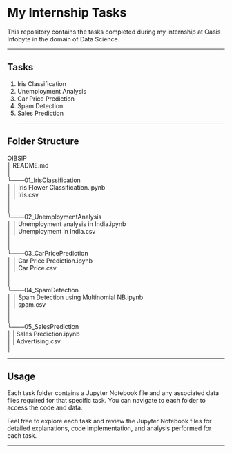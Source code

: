 # My Internship Tasks

This repository contains the tasks completed during my internship at Oasis Infobyte in the domain of Data Science.<br><hr>

## Tasks

1. Iris Classification<br>
2. Unemployment Analysis<br>
3. Car Price Prediction<br>
4. Spam Detection<br>
5. Sales Prediction<br><hr>

## Folder Structure

OIBSIP<br>
│ README.md<br>
│<br>
└───01_IrisClassification<br>
│ │ Iris Flower Classification.ipynb<br>
│ │ Iris.csv<br>
│ <br>
│<br>
└───02_UnemploymentAnalysis<br>
│ │ Unemployment analysis in India.ipynb<br>
│ │ Unemployment in India.csv<br>
│ <br>
│<br>
└───03_CarPricePrediction<br>
│ │ Car Price Prediction.ipynb<br>
│ │ Car Price.csv<br>
│ <br>
│<br>
└───04_SpamDetection<br>
│ │ Spam Detection using Multinomial NB.ipynb<br>
│ │ spam.csv<br>
│ <br>
│<br>
└───05_SalesPrediction<br>
│ | Sales Prediction.ipynb<br>
│ | Advertising.csv<br>
│<br>

<hr>

## Usage

Each task folder contains a Jupyter Notebook file and any associated data files required for that specific task. You can navigate to each folder to access the code and data.<br>

Feel free to explore each task and review the Jupyter Notebook files for detailed explanations, code implementation, and analysis performed for each task.<br><hr>
